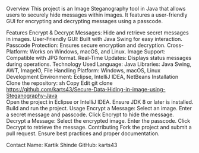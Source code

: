 Overview
This project is an Image Steganography tool in Java that allows users to securely hide messages within images. It features a user-friendly GUI for encrypting and decrypting messages using a passcode.

Features
Encrypt & Decrypt Messages: Hide and retrieve secret messages in images.
User-Friendly GUI: Built with Java Swing for easy interaction.
Passcode Protection: Ensures secure encryption and decryption.
Cross-Platform: Works on Windows, macOS, and Linux.
Image Support: Compatible with JPG format.
Real-Time Updates: Displays status messages during operations.
Technology Used
Language: Java
Libraries: Java Swing, AWT, ImageIO, File Handling
Platform: Windows, macOS, Linux
Development Environment: Eclipse, IntelliJ IDEA, NetBeans
Installation
Clone the repository:
sh
Copy
Edit
git clone https://github.com/karts43/Secure-Data-Hiding-in-image-using-Steganography-Java  
Open the project in Eclipse or IntelliJ IDEA.
Ensure JDK 8 or later is installed.
Build and run the project.
Usage
Encrypt a Message:
Select an image.
Enter a secret message and passcode.
Click Encrypt to hide the message.
Decrypt a Message:
Select the encrypted image.
Enter the passcode.
Click Decrypt to retrieve the message.
Contributing
Fork the project and submit a pull request. Ensure best practices and proper documentation.

Contact
Name: Kartik Shinde
GitHub: karts43

